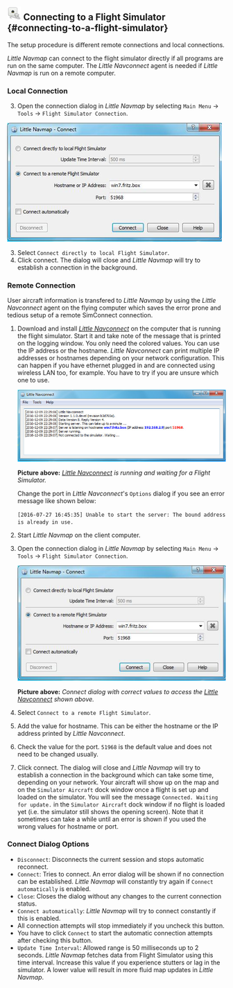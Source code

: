
## ![Flight Simulator Connection](../images/icons/network.png "Flight Simulator Connection") Connecting to a Flight Simulator {#connecting-to-a-flight-simulator}

The setup procedure is different remote connections and local connections.

_Little Navmap_ can connect to the flight simulator directly if all programs are run on the same computer. The _Little Navconnect_ agent is needed if _Little Navmap_ is run on a remote computer.

### Local Connection

3.  Open the connection dialog in _Little Navmap_ by selecting `Main Menu` -> `Tools` -> `Flight Simulator Connection`.

 ![Little Navmap Connect Dialog](../images/connect.jpg "Little Navmap Connect Dialog")

3. Select `Connect directly to local Flight Simulator`.
6.  Click connect. The dialog will close and _Little Navmap_ will try to establish a connection in the background.

### Remote Connection

User aircraft information is transfered to _Little Navmap_ by using the _Little Navconnect_ agent on the flying computer which saves the error prone and tedious setup of a remote SimConnect connection.

1.  Download and install _[Little Navconnect](https://albar965.github.io/littlenavconnect.html)_ on the computer that is running the flight simulator. Start it and take note of the message that is printed on the logging window. You only need the colored values. You can use the IP address or the hostname. _Little Navconnect_ can print multiple IP addresses or hostnames depending on your network configuration. This can happen if you have ethernet plugged in and are connected using wireless LAN too, for example. You have to try if you are unsure which one to use. 

    ![Little Navconnect](../images/littlenavconnect.jpg "Little Navconnect")

    **Picture above:** _[Little Navconnect](https://albar965.github.io/littlenavconnect.html) is running and waiting for a Flight Simulator._

    Change the port in _Little Navconnect_'s `Options` dialog if you see an error message like shown below:

    `[2016-07-27 16:45:35] Unable to start the server: The bound address is already in use.`
    

2.  Start _Little Navmap_ on the client computer.
3.  Open the connection dialog in _Little Navmap_ by selecting `Main Menu` -> `Tools` -> `Flight Simulator Connection`.

    ![Little Navmap Connect Dialog](../images/connect.jpg "Little Navmap Connect Dialog")

    **Picture above:** _Connect dialog with correct values to access the [Little Navconnect](https://albar965.github.io/littlenavconnect.html) shown above._
3. Select `Connect to a remote Flight Simulator`.
4.  Add the value for hostname. This can be either the hostname or the IP address printed by _Little Navconnect_. 
5.  Check the value for the port. `51968` is the default value and does not need to be changed usually.
6.  Click connect. The dialog will close and _Little Navmap_ will try to establish a connection in the background which can take some time, depending on your network. Your aircraft will show up on the map and on the `Simulator Aircraft` dock window once a flight is set up and loaded on the simulator. You will see the message `Connected. Waiting for update.` in the `Simulator Aircraft` dock window if no flight is loaded yet (i.e. the simulator still shows the opening screen). Note that it sometimes can take a while until an error is shown if you used the wrong values for hostname or port.

### Connect Dialog Options

* `Disconnect`: Disconnects the current session and stops automatic reconnect.
* `Connect`: Tries to connect. An error dialog will be shown if no connection can be established. _Little Navmap_ will constantly try again if `Connect automatically` is enabled.
* `Close`: Closes the dialog without any changes to the current connection status.
* `Connect automatically`: _Little Navmap_ will try to connect constantly if this is enabled. 
 * All connection attempts will stop immediately if you uncheck this button. 
 * You have to click `Connect` to start the automatic connection attempts after checking this button.
* `Update Time Interval`: Allowed range is 50 milliseconds up to 2 seconds. _Little Navmap_ fetches data from Flight Simulator using this time interval. Increase this value if you experience stutters or lag in the simulator. A lower value will result in more fluid map updates in _Little Navmap_.

